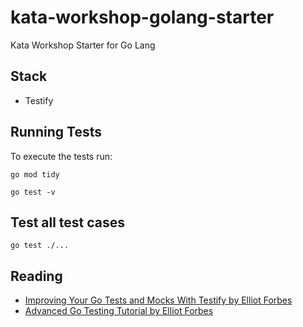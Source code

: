 # kata-workshop-golang-starter
Kata Workshop Starter for Go Lang

## Stack
- Testify


## Running Tests

To execute the tests run:

```go mod tidy```

```go test -v```

## Test all test cases

```
go test ./...
```


## Reading
- [Improving Your Go Tests and Mocks With Testify by Elliot Forbes](https://tutorialedge.net/golang/improving-your-tests-with-testify-go/)
- [Advanced Go Testing Tutorial by Elliot Forbes](https://tutorialedge.net/golang/advanced-go-testing-tutorial/)